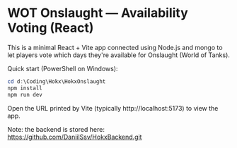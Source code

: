 # WOT Onslaught — Availability Voting (React)

This is a minimal React + Vite app connected using Node.js and mongo to let players vote which days they're available for Onslaught (World of Tanks).

Quick start (PowerShell on Windows):

```powershell
cd d:\Coding\Hokx\HokxOnslaught
npm install
npm run dev
```

Open the URL printed by Vite (typically http://localhost:5173) to view the app.

Note: the backend is stored here: https://github.com/DaniilSsv/HokxBackend.git
